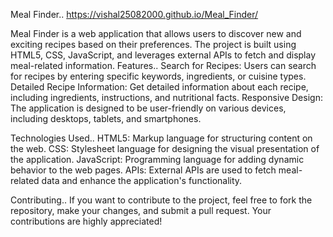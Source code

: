 Meal Finder..  https://vishal25082000.github.io/Meal_Finder/

Meal Finder is a web application that allows users to discover new and exciting recipes based on their preferences. The project is built using HTML5, CSS, JavaScript, and leverages external APIs to fetch and display meal-related information.
Features..
Search for Recipes: Users can search for recipes by entering specific keywords, ingredients, or cuisine types.
Detailed Recipe Information: Get detailed information about each recipe, including ingredients, instructions, and nutritional facts.
Responsive Design: The application is designed to be user-friendly on various devices, including desktops, tablets, and smartphones.

Technologies Used..
HTML5: Markup language for structuring content on the web.
CSS: Stylesheet language for designing the visual presentation of the application.
JavaScript: Programming language for adding dynamic behavior to the web pages.
APIs: External APIs are used to fetch meal-related data and enhance the application's functionality.

Contributing..
If you want to contribute to the project, feel free to fork the repository, make your changes, and submit a pull request. Your contributions are highly appreciated!
